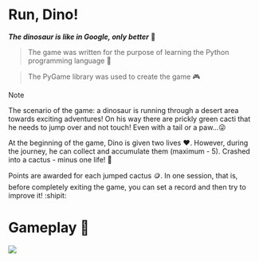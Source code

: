 # Run, Dino!
**_The dinosaur is like in Google, only better_** 🦖

> The game was written for the purpose of learning the Python programming language 🐍

> The PyGame library was used to create the game 🎮


> [!NOTE]
> The scenario of the game:
> a dinosaur is running through a desert area towards exciting adventures! On his way there are prickly green cacti that he needs to jump over and not touch! Even with a tail or a paw...😜
>
> At the beginning of the game, Dino is given two lives ❤️. However, during the journey, he can collect and accumulate them (maximum - 5). Crashed into a cactus - minus one life! 🌵
>
> Points are awarded for each jumped cactus 🪙. In one session, that is, before completely exiting the game, you can set a record and then try to improve it! :shipit:

# Gameplay 🎥
![](https://github.com/farya10/Dino/blob/master/Dino.gif)
